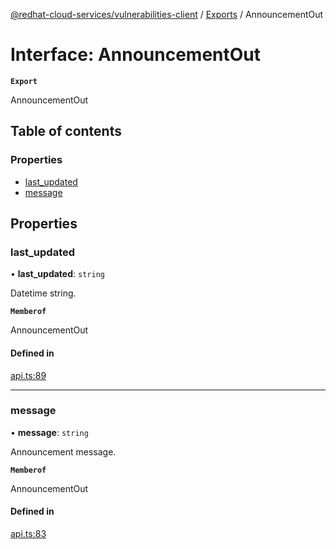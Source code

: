 [@redhat-cloud-services/vulnerabilities-client](../README.md) / [Exports](../modules.md) / AnnouncementOut

# Interface: AnnouncementOut

**`Export`**

AnnouncementOut

## Table of contents

### Properties

- [last\_updated](AnnouncementOut.md#last_updated)
- [message](AnnouncementOut.md#message)

## Properties

### last\_updated

• **last\_updated**: `string`

Datetime string.

**`Memberof`**

AnnouncementOut

#### Defined in

[api.ts:89](https://github.com/RedHatInsights/javascript-clients/blob/main/packages/vulnerabilities/git-api/api.ts#L89)

___

### message

• **message**: `string`

Announcement message.

**`Memberof`**

AnnouncementOut

#### Defined in

[api.ts:83](https://github.com/RedHatInsights/javascript-clients/blob/main/packages/vulnerabilities/git-api/api.ts#L83)
